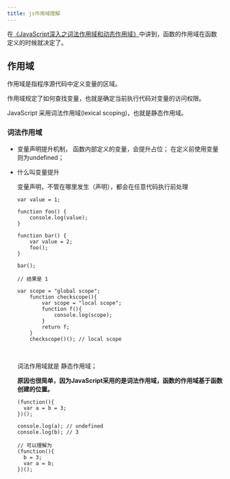 ```yaml
---
title: js作用域理解
---
```




在[《JavaScript深入之词法作用域和动态作用域》](https://github.com/mqyqingfeng/Blog/issues/3)中讲到，函数的作用域在函数定义的时候就决定了。

## 作用域

作用域是指程序源代码中定义变量的区域。

作用域规定了如何查找变量，也就是确定当前执行代码对变量的访问权限。

JavaScript 采用词法作用域(lexical scoping)，也就是静态作用域。

### 词法作用域

- 变量声明提升机制， 函数内部定义的变量，会提升占位； 在定义前使用变量则为undefined；

- 什么叫变量提升

  变量声明，不管在哪里发生（声明），都会在任意代码执行前处理

  ```
  var value = 1;

  function foo() {
      console.log(value);
  }

  function bar() {
      var value = 2;
      foo();
  }

  bar();

  // 结果是 1
  ```

  ```
  var scope = "global scope";
      function checkscope(){
          var scope = "local scope";
          function f(){
              console.log(scope);
          }
          return f;
      }
      checkscope()(); // local scope
  ```

  ​

  词法作用域就是 静态作用域；

  **原因也很简单，因为JavaScript采用的是词法作用域，函数的作用域基于函数创建的位置。**

  ```
  (function(){
    var a = b = 3;
  })();

  console.log(a); // undefined
  console.log(b); // 3

  // 可以理解为
  (function(){
    b = 3;
    var a = b;
  })();
  ```

  ​